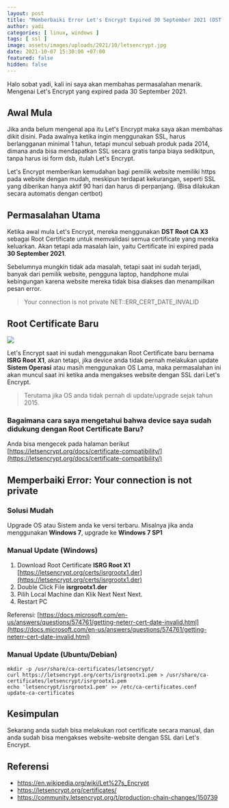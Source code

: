 ```yaml
---
layout: post
title: "Memberbaiki Error Let's Encrypt Expired 30 September 2021 (DST Root CA X3)"
author: yadi
categories: [ linux, windows ]
tags: [ ssl ]
image: assets/images/uploads/2021/10/letsencrypt.jpg
date: 2021-10-07 15:30:00 +07:00
featured: false
hidden: false
---
```


Halo sobat yadi, kali ini saya akan membahas permasalahan menarik. Mengenai Let's Encrypt yang expired pada 30 September 2021.

## Awal Mula

Jika anda belum mengenal apa itu Let's Encrypt maka saya akan membahas dikit disini.
Pada awalnya ketika ingin menggunakan SSL, harus berlangganan minimal 1 tahun, tetapi muncul sebuah produk pada 2014, dimana anda bisa mendapatkan SSL secara gratis tanpa biaya sedikitpun, tanpa harus isi form dsb, itulah Let's Encrypt.

Let's Encrypt memberikan kemudahan bagi pemilik website memiliki https pada website dengan mudah, meskipun terdapat kekurangan, seperti SSL yang diberikan hanya aktif 90 hari dan harus di perpanjang. (Bisa dilakukan secara automatis dengan certbot)


## Permasalahan Utama

Ketika awal mula Let's Encrypt, mereka menggunakan **DST Root CA X3** sebagai Root Certificate untuk memvalidasi semua certificate yang mereka keluarkan. Akan tetapi ada masalah lain, yaitu Certificate ini expired pada **30 September 2021**.

Sebelumnya mungkin tidak ada masalah, tetapi saat ini sudah terjadi, banyak dari pemilik website, pengguna laptop, handphone mulai kebingungan karena website mereka tidak bisa diakses dan menampilkan pesan error.

> Your connection is not private
> NET::ERR_CERT_DATE_INVALID

## Root Certificate Baru

![](/assets/images/uploads/2021/10/letsencrypt-isrg-hierarchy.png)

Let's Encrypt saat ini sudah menggunakan Root Certificate baru bernama **ISRG Root X1**, akan tetapi, jika device anda tidak pernah melakukan update **Sistem Operasi** atau masih menggunakan OS Lama, maka permasalahan ini akan muncul saat ini ketika anda mengakses website dengan SSL dari Let's Encrypt.

> Terutama jika OS anda tidak pernah di update/upgrade sejak tahun 2015.

### Bagaimana cara saya mengetahui bahwa device saya sudah didukung dengan Root Certificate Baru?

Anda bisa mengecek pada halaman berikut [https://letsencrypt.org/docs/certificate-compatibility/](https://letsencrypt.org/docs/certificate-compatibility/)

## Memperbaiki Error: Your connection is not private

### Solusi Mudah

Upgrade OS atau Sistem anda ke versi terbaru. Misalnya jika anda menggunakan **Windows 7**, upgrade ke **Windows 7 SP1**

### Manual Update (Windows)

1. Download Root Certificate **ISRG Root X1** [https://letsencrypt.org/certs/isrgrootx1.der](https://letsencrypt.org/certs/isrgrootx1.der)
2. Double Click File **isrgrootx1.der**
3. Pilih Local Machine dan Klik Next Next Next.
4. Restart PC

Referensi: [https://docs.microsoft.com/en-us/answers/questions/574761/getting-neterr-cert-date-invalid.html](https://docs.microsoft.com/en-us/answers/questions/574761/getting-neterr-cert-date-invalid.html)

### Manual Update (Ubuntu/Debian)

```
mkdir -p /usr/share/ca-certificates/letsencrypt/
curl https://letsencrypt.org/certs/isrgrootx1.pem > /usr/share/ca-certificates/letsencrypt/isrgrootx1.pem
echo 'letsencrypt/isrgrootx1.pem' >> /etc/ca-certificates.conf
update-ca-certificates
```

## Kesimpulan

Sekarang anda sudah bisa melakukan root certificate secara manual, dan anda sudah bisa mengakses website-website dengan SSL dari Let's Encrypt.

## Referensi
- https://en.wikipedia.org/wiki/Let%27s_Encrypt
- https://letsencrypt.org/certificates/
- https://community.letsencrypt.org/t/production-chain-changes/150739